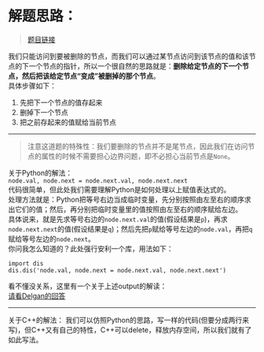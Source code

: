 # 解题思路：
>[题目链接](https://leetcode.com/problems/delete-node-in-a-linked-list/description/)

我们只能访问到要被删除的节点，而我们可以通过某节点访问到该节点的值和该节点的下一个节点的指针，所以一个很自然的思路就是：**删除给定节点的下一个节点，然后把该给定节点“变成”被删掉的那个节点**。  
具体步骤如下：  
1. 先把下一个节点的值存起来
2. 删掉下一个节点
3. 把之前存起来的值赋给当前节点

---
>注意这道题的特殊性：我们要删除的节点并不是尾节点，因此我们在访问节点的属性的时候不需要担心边界问题，即不必担心当前节点是`None`。  

关于Python的解法：  
`node.val, node.next = node.next.val, node.next.next`  
代码很简单，但此处我们需要理解Python是如何处理以上赋值表达式的。  
处理方法就是：Python把等号右边当成临时变量，先分别按照由左至右的顺序求出它们的值；然后，再分别把临时变量里的值按照由左至右的顺序赋给左边。  
具体说来，就是先求等号右边的`node.next.val`的值(假设结果是`p`)，再求`node.next.next`的值(假设结果是`q`)；然后先把`p`赋给等号左边的`node.val`，再把`q`赋给等号左边的`node.next`。  
你问我怎么知道的？此处强行安利一个库，用法如下：  
```
import dis
dis.dis('node.val, node.next = node.next.val, node.next.next')
```
看不懂没关系，这里有一个关于上述output的解读：  
[请看Delgan的回答](https://stackoverflow.com/questions/12673074/how-should-i-understand-the-output-of-dis-dis)

---
关于C++的解法：
我们可以仿照Python的思路，写一样的代码(但要分成两行来写)，但C++又有自己的特性，C++可以delete，释放内存空间，所以我们就有了如此写法。